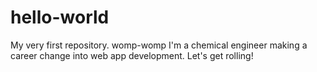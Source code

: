 # hello-world
My very first repository. womp-womp
I'm a chemical engineer making a career change into web app development.
Let's get rolling!

